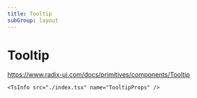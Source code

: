 ```yaml
---
title: Tooltip
subGroup: layout
---
```


# Tooltip

https://www.radix-ui.com/docs/primitives/components/Tooltip

<Demo src="./demos/demo1.tsx" />

```
<TsInfo src="./index.tsx" name="TooltipProps" />
```

